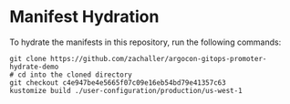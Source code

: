 # Manifest Hydration

To hydrate the manifests in this repository, run the following commands:

```shell
git clone https://github.com/zachaller/argocon-gitops-promoter-hydrate-demo
# cd into the cloned directory
git checkout c4e947be4e5665f07c09e16eb54bd79e41357c63
kustomize build ./user-configuration/production/us-west-1
```
